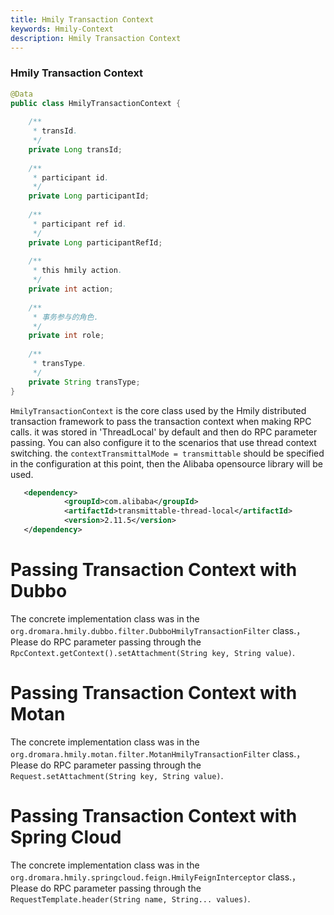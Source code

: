 ```yaml
---
title: Hmily Transaction Context
keywords: Hmily-Context
description: Hmily Transaction Context
---
```


### Hmily Transaction Context
```java
@Data
public class HmilyTransactionContext {
    
    /**
     * transId.
     */
    private Long transId;
    
    /**
     * participant id.
     */
    private Long participantId;
    
    /**
     * participant ref id.
     */
    private Long participantRefId;
    
    /**
     * this hmily action.
     */
    private int action;
    
    /**
     * 事务参与的角色.
     */
    private int role;
    
    /**
     * transType.
     */
    private String transType;
}
```

`HmilyTransactionContext` is the core class used by the Hmily distributed transaction framework to pass the transaction context when making RPC calls.
it was stored in 'ThreadLocal' by default and then do RPC parameter passing. You can also configure it to the scenarios that use thread context switching.
the `contextTransmittalMode = transmittable` should be specified in the configuration at this point, then the Alibaba opensource library will be used.

```xml
   <dependency>
            <groupId>com.alibaba</groupId>
            <artifactId>transmittable-thread-local</artifactId>
            <version>2.11.5</version>
   </dependency>
```

# Passing Transaction Context with Dubbo

The concrete implementation class was in the `org.dromara.hmily.dubbo.filter.DubboHmilyTransactionFilter` class.，
Please do RPC parameter passing through the `RpcContext.getContext().setAttachment(String key, String value)`.

# Passing Transaction Context with Motan

The concrete implementation class was in the `org.dromara.hmily.motan.filter.MotanHmilyTransactionFilter` class.，
Please do RPC parameter passing through the `Request.setAttachment(String key, String value)`.

# Passing Transaction Context with Spring Cloud

The concrete implementation class was in the `org.dromara.hmily.springcloud.feign.HmilyFeignInterceptor` class.，
Please do RPC parameter passing through the `RequestTemplate.header(String name, String... values)`.
